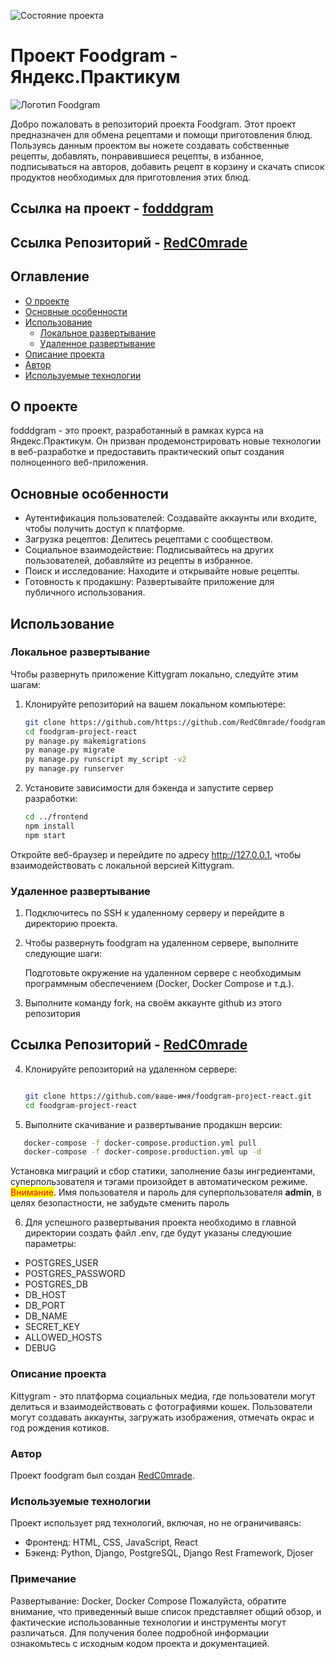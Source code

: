 ![Состояние проекта](https://github.com/RedC0mrade/foodgram-project-react/actions/workflows/main.yml/badge.svg)
# Проект Foodgram - Яндекс.Практикум
![Логотип Foodgram](https://fodddgram.hopto.org/favicon.ico)

Добро пожаловать в репозиторий проекта Foodgram. Этот проект предназначен для обмена рецептами и помощи приготовления блюд.
Пользуясь данным проектом вы ножете создавать собственные рецепты, добавлять, понравившиеся рецепты, в избанное, подписываться 
на авторов, добавить рецепт в корзину и скачать список продуктов необходимых для приготовления этих блюд.

## Ссылка на проект - [fodddgram](https://fodddgram.hopto.org)
## Ссылка Репозиторий - [RedC0mrade](https://github.com/RedC0mrade/foodgram-project-react)

## Оглавление

- [О проекте](#о-проекте)
- [Основные особенности](#основные-особенности)
- [Использование](#использование)
  - [Локальное развертывание](#локальное-развертывание)
  - [Удаленное развертывание](#удаленное-развертывание)
- [Описание проекта](#описание-проекта)
- [Автор](#автор)
- [Используемые технологии](#используемые-технологии)

## О проекте

fodddgram - это проект, разработанный в рамках курса на Яндекс.Практикум. Он призван продемонстрировать новые технологии 
в веб-разработке и предоставить практический опыт создания полноценного веб-приложения.

## Основные особенности

- Аутентификация пользователей: Создавайте аккаунты или входите, чтобы получить доступ к платформе.
- Загрузка рецептов: Делитесь рецептами с сообществом.
- Социальное взаимодействие: Подписывайтесь на других пользователей, добавляйте из рецепты в избранное.
- Поиск и исследование: Находите и открывайте новые рецепты.
- Готовность к продакшну: Развертывайте приложение для публичного использования.

## Использование

### Локальное развертывание

Чтобы развернуть приложение Kittygram локально, следуйте этим шагам:

1. Клонируйте репозиторий на вашем локальном компьютере:

   ```bash
   git clone https://github.com/https://github.com/RedC0mrade/foodgram-project-react
   cd foodgram-project-react
   py manage.py makemigrations
   py manage.py migrate
   py manage.py runscript my_script -v2
   py manage.py runserver

2. Установите зависимости для бэкенда и запустите сервер разработки:
   ```bash
   cd ../frontend
   npm install
   npm start
Откройте веб-браузер и перейдите по адресу http://127.0.0.1, чтобы взаимодействовать с локальной версией Kittygram.


### Удаленное развертывание
1. Подключитесь по SSH к удаленному серверу и перейдите в директорию проекта.
2. Чтобы развернуть foodgram на удаленном сервере, выполните следующие шаги:

   Подготовьте окружение на удаленном сервере с необходимым программным обеспечением (Docker, Docker Compose и т.д.).
3. Выполните команду fork, на своём аккаунте github из этого репозитория 
## Ссылка Репозиторий - [RedC0mrade](https://github.com/RedC0mrade/foodgram-project-react)
4. Клонируйте репозиторий на удаленном сервере:

   ```bash

   git clone https://github.com/ваше-имя/foodgram-project-react.git
   cd foodgram-project-react
5. Выполните скачивание и развертывание продакшн версии:
```bash
   docker-compose -f docker-compose.production.yml pull
   docker-compose -f docker-compose.production.yml up -d
```
Установка миграций и сбор статики, заполнение базы ингредиентами, суперпользователя и тэгами произойдет в автоматическом режиме.
<span style="background-color: yellow; color: red;">Внимание</span>. Имя пользователя и пароль для суперпользователя __admin__, 
в целях безопастности, не забудьте сменить пароль 

6. Для успешного развертывания проекта необходимо в главной директории создать файл .env, где будут указаны следуюшие параметры:
- POSTGRES_USER
- POSTGRES_PASSWORD
- POSTGRES_DB
- DB_HOST
- DB_PORT
- DB_NAME
- SECRET_KEY
- ALLOWED_HOSTS
- DEBUG

### Описание проекта
Kittygram - это платформа социальных медиа, где пользователи могут делиться и взаимодействовать с фотографиями кошек. Пользователи могут создавать аккаунты, загружать изображения, отмечать окрас и год рождения котиков.

### Автор
Проект foodgram был создан [RedC0mrade](https://github.com/redc0mrade).

### Используемые технологии
Проект использует ряд технологий, включая, но не ограничиваясь:

- Фронтенд: HTML, CSS, JavaScript, React
- Бэкенд: Python, Django, PostgreSQL, Django Rest Framework, Djoser
### Примечание 
Развертывание: Docker, Docker Compose
Пожалуйста, обратите внимание, что приведенный выше список представляет общий обзор, и фактические использованные технологии и инструменты могут различаться. Для получения более подробной информации ознакомьтесь с исходным кодом проекта и документацией.